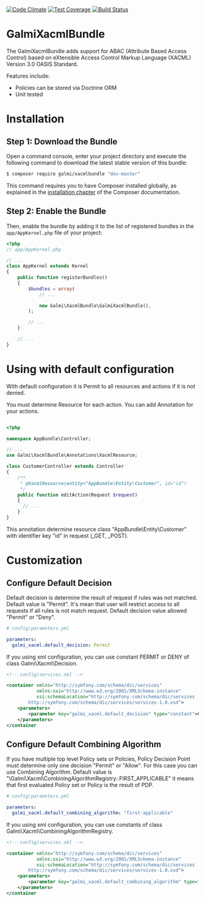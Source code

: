 [![Code Climate](https://codeclimate.com/github/galmi/xacmlBundle/badges/gpa.svg)](https://codeclimate.com/github/galmi/xacmlBundle)
[![Test Coverage](https://codeclimate.com/github/galmi/xacmlBundle/badges/coverage.svg)](https://codeclimate.com/github/galmi/xacmlBundle/coverage)
[![Build Status](https://travis-ci.org/galmi/xacmlBundle.svg)](https://travis-ci.org/galmi/xacmlBundle)

GalmiXacmlBundle
================

The GalmiXacmlBundle adds support for ABAC (Attribute Based Access Control) based on
eXtensible Access Control Markup Language (XACML) Version 3.0 OASIS Standard.

Features include:

- Policies can be stored via Doctrine ORM
- Unit tested

Installation
============

Step 1: Download the Bundle
---------------------------

Open a command console, enter your project directory and execute the
following command to download the latest stable version of this bundle:

```bash
$ composer require galmi/xacmlbundle "dev-master"
```

This command requires you to have Composer installed globally, as explained
in the [installation chapter](https://getcomposer.org/doc/00-intro.md)
of the Composer documentation.

Step 2: Enable the Bundle
-------------------------

Then, enable the bundle by adding it to the list of registered bundles
in the `app/AppKernel.php` file of your project:

```php
<?php
// app/AppKernel.php

// ...
class AppKernel extends Kernel
{
    public function registerBundles()
    {
        $bundles = array(
            // ...

            new Galmi\XacmlBundle\GalmiXacmlBundle(),
        );

        // ...
    }

    // ...
}
```

Using with default configuration
================================

With default configuration it is Permit to all resources and actions if it is not denied.

You must determine Resource for each action. You can add Annotation for your actions.

```php

<?php

namespace AppBundle\Controller;

// ...
use Galmi\XacmlBundle\Annotations\XacmlResource;

class CustomerController extends Controller
{
    /**
     * @XacmlResource(entity="AppBundle\Entity\Customer", id="id")
     */
    public function editAction(Request $request)
    {
      // ...
    }
}

```

This annotation determine resource class "AppBundle\Entity\Customer" with identifier key "id"
in request (_GET, _POST).

Customization
=============

Configure Default Decision 
--------------------------

Default decision is determine the result of request if rules was not matched. 
Default value is "Permit". It's mean that user will restrict access to all requests 
if all rules is not match request.
Default decision value allowed "Permit" or "Deny".

```yml
# config/parameters.yml

parameters:
  galmi_xacml.default_decision: Permit
```

If you using xml configuration, you can use constant PERMIT or DENY of class Galmi\Xacml\Decision.

```xml
<!-- config/services.xml -->

<container xmlns="http://symfony.com/schema/dic/services"
           xmlns:xsi="http://www.w3.org/2001/XMLSchema-instance"
           xsi:schemaLocation="http://symfony.com/schema/dic/services
        http://symfony.com/schema/dic/services/services-1.0.xsd">
    <parameters>
        <parameter key="galmi_xacml.default_decision" type="constant">Galmi\Xacml\Decision::PERMIT</parameter>
    </parameters>
</container
```

Configure Default Combining Algorithm
-------------------------------------

If you have multiple top level Policy sets or Policies, Policy Decision Point must determine 
only one decision "Permit" or "Allow". For this case you can use Combining Algorithm.
Default value is "\Galmi\Xacml\CombiningAlgorithmRegistry::FIRST_APPLICABLE" it means that
first evaluated Policy set or Policy is the result of PDP.

```yml
# config/parameters.yml

parameters:
  galmi_xacml.default_combining_algorithm: "first-applicable"
```

If you using xml configuration, you can use constants of class Galmi\Xacml\CombiningAlgorithmRegistry.

```xml
<!-- config/services.xml -->

<container xmlns="http://symfony.com/schema/dic/services"
           xmlns:xsi="http://www.w3.org/2001/XMLSchema-instance"
           xsi:schemaLocation="http://symfony.com/schema/dic/services
        http://symfony.com/schema/dic/services/services-1.0.xsd">
    <parameters>
        <parameter key="galmi_xacml.default_combining_algorithm" type="constant">\Galmi\Xacml\CombiningAlgorithmRegistry::FIRST_APPLICABLE</parameter>
    </parameters>
</container
```
